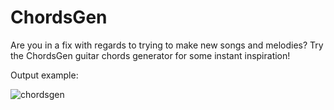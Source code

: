 # ChordsGen
Are you in a fix with regards to trying to make new songs and melodies? Try the ChordsGen guitar chords generator for some instant inspiration!

Output example:

![chordsgen](https://user-images.githubusercontent.com/54900370/88148187-dfd9d600-cc1b-11ea-854c-182425104e0c.png)

